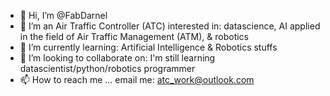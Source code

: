 - 👋 Hi, I’m @FabDarnel
- 👀 I’m an Air Traffic Controller (ATC) interested in: datascience, AI applied in the field of Air Traffic Management (ATM), & robotics
- 🌱 I’m currently learning: Artificial Intelligence & Robotics stuffs
- 💞️ I’m looking to collaborate on: I'm still learning datascientist/python/robotics programmer
- 📫 How to reach me ... email me: atc_work@outlook.com

<!---
FabDarnel/FabDarnel is a ✨ special ✨ repository because its `README.md` (this file) appears on your GitHub profile.
You can click the Preview link to take a look at your changes.
--->
